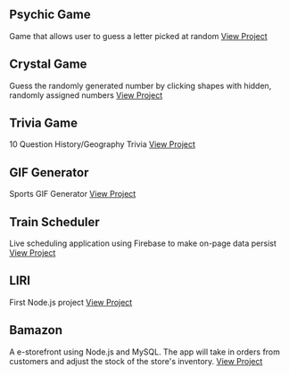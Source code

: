 <!-- ## Basic Portfolio
Scott Peterson's basic portfolio
[View Project](https://scottpetersonva.github.com/Homework/Basic-Portfolio) -->

## Psychic Game
Game that allows user to guess a letter picked at random
[View Project](https://github.com/scottpetersonva/Front-End/tree/master/Psychic-Game)

<!-- ## Bootstrap Portfolio
Portfolio - Bootstrap
[View Project](https://scottpetersonva.github.com/Bootstrap-Portfolio)

## Responsive Portfolio
Portfolio - Responsive
[View Project](https://github.com/scottpetersonva/Homework/Responsive-Portfolio) -->

## Crystal Game
Guess the randomly generated number by clicking shapes with hidden, randomly assigned numbers
[View Project](https://github.com/scottpetersonva/Front-End/tree/master/Crystal-Game)

## Trivia Game
10 Question History/Geography Trivia
[View Project](https://github.com/scottpetersonva/Front-End/tree/master/Trivia-Game) 

## GIF Generator
Sports GIF Generator
[View Project](https://github.com/scottpetersonva/Front-End/tree/master/Gif-Generator) 

## Train Scheduler
Live scheduling application using Firebase to make on-page data persist
[View Project](https://github.com/scottpetersonva/Front-End/tree/master/Train-Schedule) 

## LIRI
First Node.js project
[View Project](https://github.com/scottpetersonva/Homework/tree/master/liri-node-app) 

## Bamazon
A e-storefront using Node.js and MySQL. The app will take in orders from customers and adjust the stock of the store's inventory.
[View Project](https://github.com/scottpetersonva/Homework/tree/master/bamazon) 